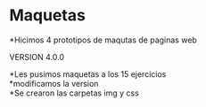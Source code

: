 # Maquetas
*Hicimos 4 prototipos de maqutas de paginas web 

VERSION 4.0.0<br/>

*Les pusimos maquetas a los 15 ejercicios<br/>
*modificamos la version <br/>
*Se crearon las carpetas img y  css<br/>
